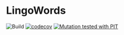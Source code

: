 # LingoWords

![Build](https://github.com/jonathanDeGier/lingowords/workflows/Pipeline/badge.svg)
[![codecov](https://codecov.io/gh/JonathandeGier/lingowords/branch/master/graph/badge.svg?token=9V2HCKM4HM)](https://codecov.io/gh/JonathandeGier/lingowords)
[![Mutation tested with PIT](https://img.shields.io/badge/-Mutation%20tested%20with%20PIT-blue.svg)](http://pitest.org/)
